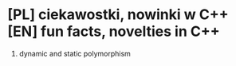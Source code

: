 # [PL] ciekawostki, nowinki w C++ [EN] fun facts, novelties in C++

1. dynamic and static polymorphism 
